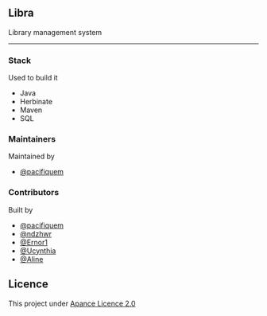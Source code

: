 ## Libra  
Library management system  
___
### Stack  
Used to build it
- Java
- Herbinate 
- Maven
- SQL

 ### Maintainers
 Maintained by 
- [@pacifiquem](https://github.com/pacifiquem)

### Contributors
 Built by 
- [@pacifiquem](https://github.com/pacifiquem)
- [@ndzhwr](https://github.com/ndzhwr)
- [@Ernor1](https://github.com/Ernor1)
- [@Ucynthia](https://github.com/ucynthia13)
- [@Aline](https://github.com/Alineeniyo)


## Licence
This project under [Apance Licence 2.0](LICENCE)
